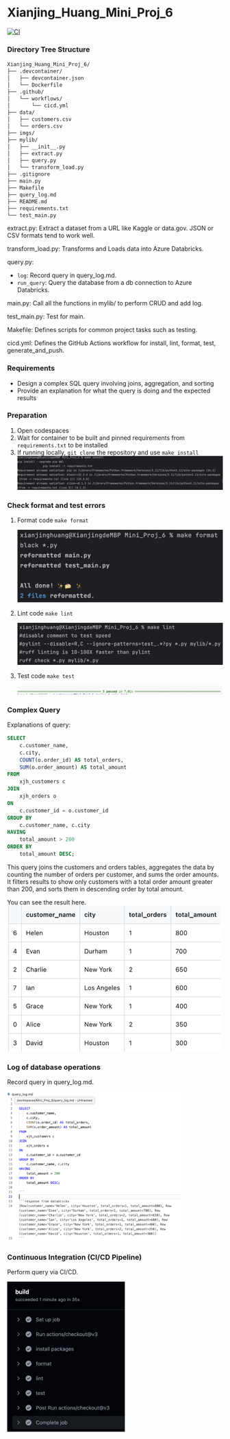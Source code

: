 # Xianjing_Huang_Mini_Proj_6
[![CI](https://github.com/nogibjj/Mini_Proj_6/actions/workflows/ci.yml/badge.svg)](https://github.com/nogibjj/Mini_Proj_6/actions/workflows/ci.yml)

### Directory Tree Structure
```
Xianjing_Huang_Mini_Proj_6/
├── .devcontainer/
│   ├── devcontainer.json
│   └── Dockerfile
├── .github/
│   └── workflows/
│       └── cicd.yml
├── data/
│   ├── customers.csv
│   └── orders.csv
├── imgs/
├── mylib/
│   ├── __init__.py
│   ├── extract.py
│   ├── query.py
│   └── transform_load.py
├── .gitignore
├── main.py
├── Makefile
├── query_log.md
├── README.md
├── requirements.txt
└── test_main.py
```
extract.py: Extract a dataset from a URL like Kaggle or data.gov.
JSON or CSV formats tend to work well.

transform_load.py: Transforms and Loads data into Azure Databricks.

query.py: 
- `log`: Record query in query_log.md.
- `run_query`: Query the database from a db connection to Azure Databricks.

main.py: Call all the functions in mylib/ to perform CRUD and add log.

test_main.py: Test for main.

Makefile: Defines scripts for common project tasks such as testing.

cicd.yml: Defines the GitHub Actions workflow for install, lint, format, test, generate_and_push.

### Requirements
* Design a complex SQL query involving joins, aggregation, and sorting
* Provide an explanation for what the query is doing and the expected results


### Preparation
1. Open codespaces
2. Wait for container to be built and pinned requirements from `requirements.txt` to be installed
3. If running locally, `git clone` the repository and use `make install`
   ![1](/imgs/001.png)

### Check format and test errors
1. Format code `make format`

   ![2](/imgs/002.png)
2. Lint code `make lint`

   ![3](/imgs/003.png)
3. Test code `make test`

   ![4](/imgs/004.png)


### Complex Query
Explanations of query:
```sql
SELECT 
    c.customer_name, 
    c.city, 
    COUNT(o.order_id) AS total_orders, 
    SUM(o.order_amount) AS total_amount
FROM 
    xjh_customers c
JOIN 
    xjh_orders o
ON 
    c.customer_id = o.customer_id
GROUP BY 
    c.customer_name, c.city
HAVING 
    total_amount > 200
ORDER BY 
    total_amount DESC;
```
This query joins the customers and orders tables, aggregates the data by counting the number of orders per customer, and sums the order amounts. It filters results to show only customers with a total order amount greater than 200, and sorts them in descending order by total amount.

You can see the result here.
![0](/imgs/000.png)

### Log of database operations
Record query in query_log.md.

<img src="/imgs/005.png" alt="0" height="350">

### Continuous Integration (CI/CD Pipeline)
Perform query via CI/CD.

<img src="/imgs/006.png" alt="0" height="350">

